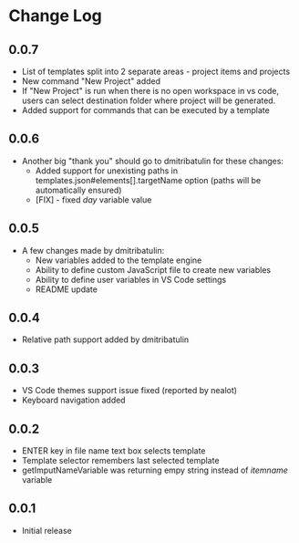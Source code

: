 # Change Log

## 0.0.7
 - List of templates split into 2 separate areas - project items and projects
 - New command "New Project" added
 - If "New Project" is run when there is no open workspace in vs code, users can select destination folder where project will be generated.
 - Added support for commands that can be executed by a template

## 0.0.6
 - Another big "thank you" should go to dmitribatulin for these changes:
   - Added support for unexisting paths in templates.json#elements[].targetName option 
     (paths will be automatically ensured)
   - [FIX] - fixed $day$ variable value

## 0.0.5
 - A few changes made by dmitribatulin:
   - New variables added to the template engine
   - Ability to define custom JavaScript file to create new variables
   - Ability to define user variables in VS Code settings
   - README update

## 0.0.4
 - Relative path support added by dmitribatulin

## 0.0.3
 - VS Code themes support issue fixed (reported by nealot) 
 - Keyboard navigation added

## 0.0.2
- ENTER key in file name text box selects template
- Template selector remembers last selected template
- getImputNameVariable was returning empy string instead of $itemname$ variable

## 0.0.1
- Initial release
